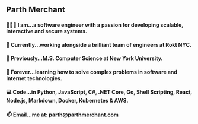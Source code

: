 ## Parth Merchant

#### 👨🏽‍💻 I am...a software engineer with a passion for developing scalable, interactive and secure systems.
#### 🦄 Currently...working alongside a brilliant team of engineers at Rokt NYC.<br>
#### 🚀 Previously...M.S. Computer Science at New York University.<br>
#### 🤖 Forever...learning how to solve complex problems in software and Internet technologies.<br>
#### 💻 Code...in Python, JavaScript, C#, .NET Core, Go, Shell Scripting, React, Node.js, Markdown, Docker, Kubernetes & AWS.<br>
#### 📫 Email...me at: parth@parthmerchant.com
